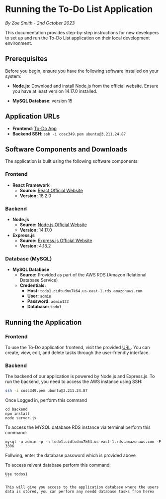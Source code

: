 # Running the To-Do List Application

*By Zoe Smith - 2nd October 2023*

This documentation provides step-by-step instructions for new developers to set up and run the To-Do List application on their local development environment.

## Prerequisites

Before you begin, ensure you have the following software installed on your system:

- **Node.js**: Download and install Node.js from the official website. Ensure you have at least version 14.17.0 installed.

- **MySQL Database**: version 15
## Application URLs

- **Frontend**: [To-Do App](http://cosc349-a1-frontend.s3-website-us-east-1.amazonaws.com)
- **Backend SSH**: `ssh -i cosc349.pem ubuntu@3.211.24.87`

## Software Components and Downloads

The application is built using the following software components:

### Frontend

- **React Framework**
  - **Source:** [React Official Website](https://reactjs.org/)
  - **Version:** 18.2.0

### Backend

- **Node.js**
  - **Source:** [Node.js Official Website](https://nodejs.org/)
  - **Version:** 14.17.0
- **Express.js**
  - **Source:** [Express.js Official Website](https://expressjs.com/)
  - **Version:** 4.18.2

### Database (MySQL)

- **MySQL Database**
  - **Source:** Provided as part of the AWS RDS (Amazon Relational Database Service)
  - **Credentials:**
    - **Host:** `todo1.cidtudnu7k64.us-east-1.rds.amazonaws.com`
    - **User:** `admin`
    - **Password:** `admin123`
    - **Database:** `todo1`

## Running the Application

### Frontend

To use the To-Do application frontend, visit the provided [URL](http://cosc349-a1-frontend.s3-website-us-east-1.amazonaws.com). You can create, view, edit, and delete tasks through the user-friendly interface.

### Backend

The backend of our application is powered by Node.js and Express.js. To run the backend, you need to access the AWS instance using SSH:

```bash
ssh -i cosc349.pem ubuntu@3.211.24.87
````
Once Logged in, perform this command

``````
cd backend
npm install
node server.js
``````

To access the MYSQL database RDS instance via terminal perform this command:

````
mysql -u admin -p -h todo1.cidtudnu7k64.us-east-1.rds.amazonaws.com -P 3306

````

Follwing, enter the database password which is provided above

To access relvent database perform this command:
````
Use todos1
``

This will give you access to the application database where the users data is stored, you can perform any needd database tasks from herex